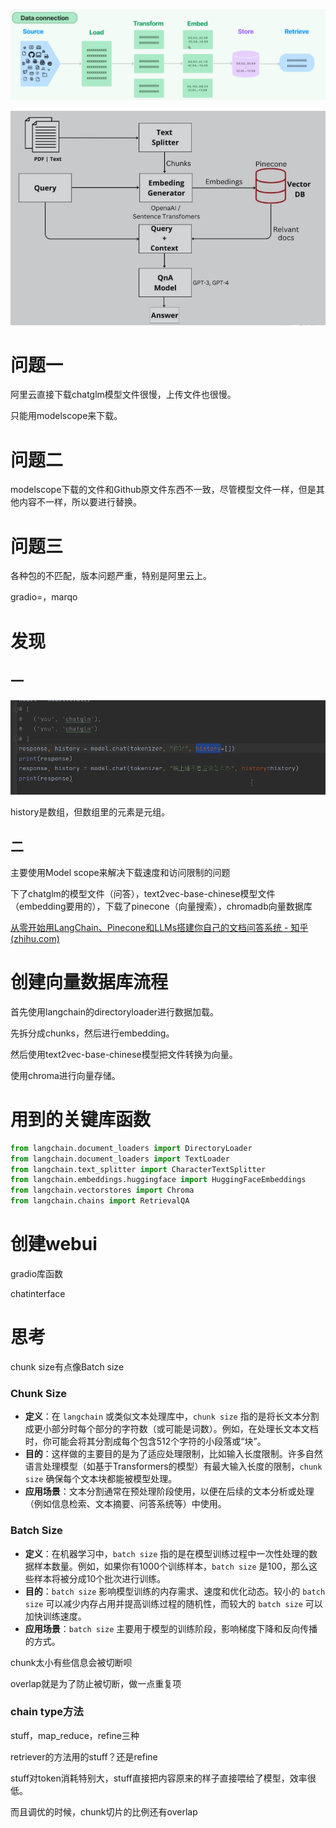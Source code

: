 ![image-20231118131459512](./问题.assets/image-20231118131459512.png)





![image-20231118131841074](./问题.assets/image-20231118131841074.png)



# 问题一

阿里云直接下载chatglm模型文件很慢，上传文件也很慢。

只能用modelscope来下载。





# 问题二

modelscope下载的文件和Github原文件东西不一致，尽管模型文件一样，但是其他内容不一样，所以要进行替换。





# 问题三

各种包的不匹配，版本问题严重，特别是阿里云上。

gradio=，marqo



# 发现

## 一

![image-20231117214236125](./问题.assets/image-20231117214236125.png)

history是数组，但数组里的元素是元组。



## 二

主要使用Model scope来解决下载速度和访问限制的问题

下了chatglm的模型文件（问答），text2vec-base-chinese模型文件（embedding要用的），下载了pinecone（向量搜索），chromadb向量数据库

[从零开始用LangChain、Pinecone和LLMs搭建你自己的文档问答系统 - 知乎 (zhihu.com)](https://zhuanlan.zhihu.com/p/637846309)





# 创建向量数据库流程

首先使用langchain的directoryloader进行数据加载。

先拆分成chunks，然后进行embedding。

然后使用text2vec-base-chinese模型把文件转换为向量。

使用chroma进行向量存储。





# 用到的关键库函数

```python
from langchain.document_loaders import DirectoryLoader
from langchain.document_loaders import TextLoader
from langchain.text_splitter import CharacterTextSplitter
from langchain.embeddings.huggingface import HuggingFaceEmbeddings
from langchain.vectorstores import Chroma
from langchain.chains import RetrievalQA
```





# 创建webui

gradio库函数

chatinterface





# 思考

chunk size有点像Batch size

### Chunk Size

- **定义**：在 `langchain` 或类似文本处理库中，`chunk size` 指的是将长文本分割成更小部分时每个部分的字符数（或可能是词数）。例如，在处理长文本文档时，你可能会将其分割成每个包含512个字符的小段落或“块”。
- **目的**：这样做的主要目的是为了适应处理限制，比如输入长度限制。许多自然语言处理模型（如基于Transformers的模型）有最大输入长度的限制，`chunk size` 确保每个文本块都能被模型处理。
- **应用场景**：文本分割通常在预处理阶段使用，以便在后续的文本分析或处理（例如信息检索、文本摘要、问答系统等）中使用。

### Batch Size

- **定义**：在机器学习中，`batch size` 指的是在模型训练过程中一次性处理的数据样本数量。例如，如果你有1000个训练样本，`batch size` 是100，那么这些样本将被分成10个批次进行训练。
- **目的**：`batch size` 影响模型训练的内存需求、速度和优化动态。较小的 `batch size` 可以减少内存占用并提高训练过程的随机性，而较大的 `batch size` 可以加快训练速度。
- **应用场景**：`batch size` 主要用于模型的训练阶段，影响梯度下降和反向传播的方式。





chunk太小有些信息会被切断呗

overlap就是为了防止被切断，做一点重复项





### chain type方法

stuff，map_reduce，refine三种

retriever的方法用的stuff？还是refine

stuff对token消耗特别大，stuff直接把内容原来的样子直接喂给了模型，效率很低。

而且调优的时候，chunk切片的比例还有overlap



